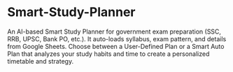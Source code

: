 # Smart-Study-Planner
An AI-based Smart Study Planner for government exam preparation (SSC, RRB, UPSC, Bank PO, etc.). It auto-loads syllabus, exam pattern, and details from Google Sheets. Choose between a User-Defined Plan or a Smart Auto Plan that analyzes your study habits and time to create a personalized timetable and strategy.
